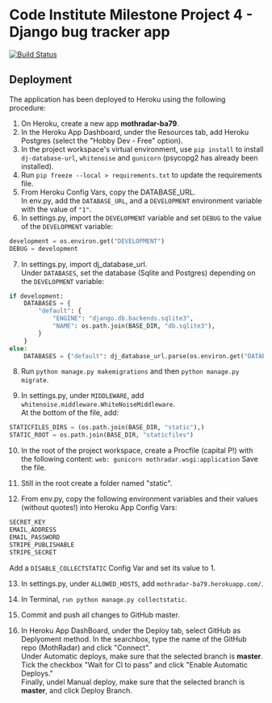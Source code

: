 # Code Institute Milestone Project 4 - Django bug tracker app

[![Build Status](https://travis-ci.org/bravoalpha79/MothRadar.svg?branch=master)](https://travis-ci.org/bravoalpha79/MothRadar)



## Deployment

The application has been deployed to Heroku using the following procedure:

1. On Heroku, create a new app **mothradar-ba79**.
2. In the Heroku App Dashboard, under the Resources tab, add Heroku Postgres (select the "Hobby Dev - Free" option).
3. In the project workspace's virtual environment, use `pip install` to install `dj-database-url`, `whitenoise` and `gunicorn` (psycopg2 has already been installed).
4. Run `pip freeze --local > requirements.txt` to update the requirements file.
5. From Heroku Config Vars, copy the DATABASE_URL.    
In env.py, add the `DATABASE_URL`, and a `DEVELOPMENT` environment variable with the value of `"1"`.
6. In settings.py, import the `DEVELOPMENT` variable and set `DEBUG` to the value of the `DEVELOPMENT` variable:
```python
development = os.environ.get("DEVELOPMENT")
DEBUG = development
```
7. In settings.py, import dj_database_url.    
Under `DATABASES`, set the database (Sqlite and Postgres) depending on the `DEVELOPMENT` variable:
```python
if development:
    DATABASES = {
        "default": {
            "ENGINE": "django.db.backends.sqlite3",
            "NAME": os.path.join(BASE_DIR, "db.sqlite3"),
        }
    }
else:
    DATABASES = {"default": dj_database_url.parse(os.environ.get("DATABASE_URL"))}
```

8. Run `python manage.py makemigrations` and then `python manage.py migrate`.

9. In settings.py, under `MIDDLEWARE`, add `whitenoise.middleware.WhiteNoiseMiddleware`.   
At the bottom of the file, add:
```python
STATICFILES_DIRS = (os.path.join(BASE_DIR, "static"),)
STATIC_ROOT = os.path.join(BASE_DIR, "staticfiles")
```

10. In the root of the project workspace, create a Procfile (capital P!) with the following content:
`web: gunicorn mothradar.wsgi:application`
Save the file.

11. Still in the root create a folder named "static".

12. From env.py, copy the following environment variables and their values (without quotes!) into Heroku App Config Vars:
```python
SECRET_KEY
EMAIL_ADDRESS
EMAIL_PASSWORD
STRIPE_PUBLISHABLE
STRIPE_SECRET
```
Add a `DISABLE_COLLECTSTATIC` Config Var and set its value to 1.

13. In settings.py, under `ALLOWED_HOSTS`, add `mothradar-ba79.herokuapp.com/`.

14. In Terminal, `run python manage.py collectstatic`.

15. Commit and push all changes to GitHub master. 

16. In Heroku App DashBoard, under the Deploy tab, select GitHub as Deplyoment method. In the searchbox, type the name of the GitHub repo (MothRadar) and click "Connect".   
Under Automatic deploys, make sure that the selected branch is **master**. Tick the checkbox "Wait for CI to pass" and click "Enable Automatic Deploys."   
Finally, undel Manual deploy, make sure that the selected branch is **master**, and click Deploy Branch.






